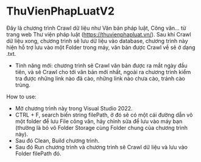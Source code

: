 # ThuVienPhapLuatV2

Đây là chương trình Crawl dữ liệu như Văn bản pháp luật, Công văn... từ trang web Thư viện pháp luật (https://thuvienphapluat.vn/). Sau khi Crawl dữ liệu xong, chương trình sẽ lưu dữ liệu vào database, chương trình này hiện hỗ trợ lưu vào một Folder trong máy, văn bản được Crawl về sẽ ở dạng .txt. 

- Tính năng mới: chương trình sẽ Crawl văn bản được ra mắt ngày đầu tiên, và sẽ Crawl cho tới văn bản mới nhất, ngoài ra chương trình kiểm tra được những link nào đã cào, những link nào chưa cào, tránh cào trùng.

How to use:

- Mở chương trình này trong Visual Studio 2022.
- CTRL + F, search biến string filePath, ở đó sẽ có một cái đường dẫn vô một folder để lưu File công văn, hãy chỉnh sửa để lưu vào máy bạn (thường là bỏ vô Folder Storage cùng Folder chung của chương trình này).
- Sau đó Clean, Build chương trình.
- Sau đó Run chương trình và chương trình sẽ Crawl dữ liệu và lưu vào Folder filePath đó.
